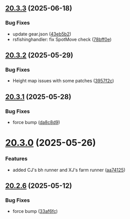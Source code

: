 ## [20.3.3](https://github.com/Torwent/WaspLib/compare/v20.3.2...v20.3.3) (2025-06-18)


### Bug Fixes

* update gear.json ([43eb5b2](https://github.com/Torwent/WaspLib/commit/43eb5b2fe16f52ac1dbaec640bc3e3689eeee7b4))
* rsfishinghandler: fix SpotMove check ([78bff0e](https://github.com/Torwent/WaspLib/pull/238/commits/78bff0e62aaf63a0c2afdb7cda3f538f5198ff00))



## [20.3.2](https://github.com/Torwent/WaspLib/compare/v20.3.1...v20.3.2) (2025-05-29)


### Bug Fixes

* Height map issues with some patches ([3957f2c](https://github.com/Torwent/WaspLib/commit/3957f2c14e8f6793d379b2381720e2139093925a))



## [20.3.1](https://github.com/Torwent/WaspLib/compare/v20.3.0...v20.3.1) (2025-05-28)


### Bug Fixes

* force bump ([da8c8d9](https://github.com/Torwent/WaspLib/commit/da8c8d97d755f442e20211cc598d54edb40fdd65))



# [20.3.0](https://github.com/Torwent/WaspLib/compare/v20.2.6...v20.3.0) (2025-05-26)


### Features

* added CJ's bh runner and XJ's farm runner ([aa74125](https://github.com/Torwent/WaspLib/commit/aa74125186ca12a5c2e1a0cddb050a07b6d8c579))



## [20.2.6](https://github.com/Torwent/WaspLib/compare/v20.2.5...v20.2.6) (2025-05-12)


### Bug Fixes

* force bump ([33af6fc](https://github.com/Torwent/WaspLib/commit/33af6fc4e5785d975f62c0c947be3f100c7bc751))



